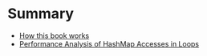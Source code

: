 # Summary

- [How this book works](./intro_file.md)
- [Performance Analysis of HashMap Accesses in Loops](./chapter_1.md)
